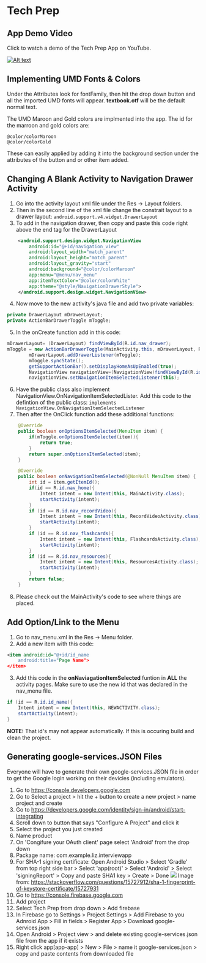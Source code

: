 # Tech Prep

## App Demo Video
Click to watch a demo of the Tech Prep App on YouTube.

[![Alt text](https://img.youtube.com/vi/Oq0JdTPiH1w/0.jpg)](https://youtu.be/Oq0JdTPiH1w)

## Implementing UMD Fonts & Colors
Under the Attributes look for fontFamily, then hit the drop down button and all the imported UMD fonts will appear. __textbook.otf__ will be the default normal text. 

The UMD Maroon and Gold colors are implmented into the app. The id for the marroon and gold colors are:
```
@color/colorMaroon 
@color/colorGold
```
These can easily applied by adding it into the background section under the attributes of the button and or other item added.

## Changing A Blank Activity to Navigation Drawer Activity
1. Go into the activity layout xml file under the Res -> Layout folders.
2. Then in the second line of the xml file change the constrait layout to a drawer layout: 
	`android.support.v4.widget.DrawerLayout`
3. To add in the navigation drawer, then copy and paste this code right above the end tag for the DrawerLayout
```xml
    <android.support.design.widget.NavigationView
        android:id="@+id/navigation_view"
        android:layout_width="match_parent"
        android:layout_height="match_parent"
        android:layout_gravity="start"
        android:background="@color/colorMaroon"
        app:menu="@menu/nav_menu"
        app:itemTextColor="@color/colorWhite"
        app:theme="@style/NavigationDrawerStyle">
    </android.support.design.widget.NavigationView>
```
4. Now move to the new activity's java file and add two private variables:
```java
private DrawerLayout mDrawerLayout;
private ActionBarDrawerToggle mToggle;
```
5. In the onCreate function add in this code:
```java
mDrawerLayout= (DrawerLayout) findViewById(R.id.nav_drawer);
mToggle = new ActionBarDrawerToggle(MainActivity.this, mDrawerLayout, R.string.open, R.string.close);
        mDrawerLayout.addDrawerListener(mToggle);
        mToggle.syncState();
        getSupportActionBar().setDisplayHomeAsUpEnabled(true);
        NavigationView navigationView=(NavigationView)findViewById(R.id.navigation_view);
        navigationView.setNavigationItemSelectedListener(this);
```
6. Have the public class also implement NavigationView.OnNavigationItemSelectedLister. Add this code to the defintion of the public class:
	`implements NavigationView.OnNavigationItemSelectedListener`
7. Then after the OnClick function add these additional functions:
```java
    @Override
    public boolean onOptionsItemSelected(MenuItem item) {
        if(mToggle.onOptionsItemSelected(item)){
            return true;
        }
        return super.onOptionsItemSelected(item);
    }

    @Override
    public boolean onNavigationItemSelected(@NonNull MenuItem item) {
        int id = item.getItemId();
        if(id == R.id.nav_home){
            Intent intent = new Intent(this, MainActivity.class);
            startActivity(intent);
        }
        if (id == R.id.nav_recordVideo){
            Intent intent = new Intent(this, RecordVideoActivity.class);
            startActivity(intent);
        }
        if (id == R.id.nav_flashcards){
            Intent intent = new Intent(this, FlashcardsActivity.class);
            startActivity(intent);
        }
        if (id == R.id.nav_resources){
            Intent intent = new Intent(this, ResourcesActivity.class);
            startActivity(intent);
        }
        return false;
    }
```
8. Please check out the MainActivity's code to see where things are placed.

## Add Option/Link to the Menu
1. Go to nav_menu.xml in the Res -> Menu folder.
2. Add a new item with this code: 
```xml
<item android:id="@+id/id_name
	android:title="Page Name">
</item>
```
3. Add this code in the __onNaviagationItemSelected__ funtion in __ALL__ the activity pages. Make sure to use the new id that was declared in the nav_menu file. 
```java
if (id == R.id.id_name){
    Intent intent = new Intent(this, NEWACTIVITY.class);
    startActivity(intent);
}
```

__NOTE:__ That id's may not appear automatically. If this is occuring build and clean the project.

## Generating google-services.JSON Files
Everyone will have to generate their own google-services.JSON file in order to get the Google login working on their devicies (including emulators).

1. Go to https://console.developers.google.com
2. Go to Select a project > hit the + button to create a new project > name project and create
3. Go to https://developers.google.com/identity/sign-in/android/start-integrating
4. Scroll down to button that says "Configure A Project" and click it
5. Select the project you just created
6. Name product
7. On 'Congifure your OAuth client' page select 'Android' from the drop down
8. Package name: com.example.liz.interviewapp
9. For SHA-1 signing certificate: Open Android Studio > Select 'Gradle' from top right side bar > Select 'app(root)' > Select 'Android' > Select 'signingReport' > Copy and paste SHA1 key > Create > Done
![ ](https://i.stack.imgur.com/3QcBI.png)
Image from: https://stackoverflow.com/questions/15727912/sha-1-fingerprint-of-keystore-certificate/15727931
10. Go to https://console.firebase.google.com
11. Add project
12. Select Tech Prep from drop down > Add firebase
13. In Firebase go to Settings > Project Settings > Add Firebase to you Adnroid App > Fill in fields > Register App > Download google-services.json 
14. Open Android > Project view > and delete existing google-services.json file from the app if it exists
15. Right click app[app-app] > New > File > name it google-services.json > copy and paste contents from downloaded file
